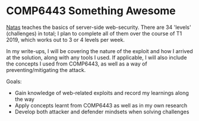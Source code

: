 # COMP6443 Something Awesome

[Natas](http://overthewire.org/wargames/natas/) teaches the basics of server-side web-security. There are 34 'levels' (challenges) in total; I plan to complete all of them over the course of T1 2019, which works out to 3 or 4 levels per week.

In my write-ups, I will be covering the nature of the exploit and how I arrived at the solution, along with any tools I used. If applicable, I will also include the concepts I used from COMP6443, as well as a way of preventing/mitigating the attack.

Goals:
- Gain knowledge of web-related exploits and record my learnings along the way
- Apply concepts learnt from COMP6443 as well as in my own research
- Develop both attacker and defender mindsets when solving challenges
